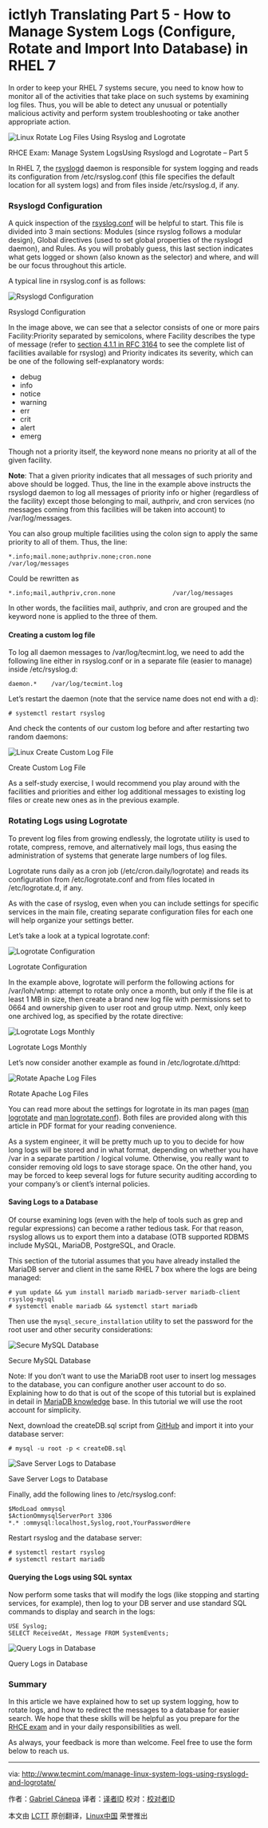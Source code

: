 ictlyh Translating
Part 5 - How to Manage System Logs (Configure, Rotate and Import Into Database) in RHEL 7
================================================================================
In order to keep your RHEL 7 systems secure, you need to know how to monitor all of the activities that take place on such systems by examining log files. Thus, you will be able to detect any unusual or potentially malicious activity and perform system troubleshooting or take another appropriate action.

![Linux Rotate Log Files Using Rsyslog and Logrotate](http://www.tecmint.com/wp-content/uploads/2015/08/Manage-and-Rotate-Linux-Logs-Using-Rsyslog-Logrotate.jpg)

RHCE Exam: Manage System LogsUsing Rsyslogd and Logrotate – Part 5

In RHEL 7, the [rsyslogd][1] daemon is responsible for system logging and reads its configuration from /etc/rsyslog.conf (this file specifies the default location for all system logs) and from files inside /etc/rsyslog.d, if any.

### Rsyslogd Configuration ###

A quick inspection of the [rsyslog.conf][2] will be helpful to start. This file is divided into 3 main sections: Modules (since rsyslog follows a modular design), Global directives (used to set global properties of the rsyslogd daemon), and Rules. As you will probably guess, this last section indicates what gets logged or shown (also known as the selector) and where, and will be our focus throughout this article.

A typical line in rsyslog.conf is as follows:

![Rsyslogd Configuration](http://www.tecmint.com/wp-content/uploads/2015/08/Rsyslogd-Configuration.png)

Rsyslogd Configuration

In the image above, we can see that a selector consists of one or more pairs Facility:Priority separated by semicolons, where Facility describes the type of message (refer to [section 4.1.1 in RFC 3164][3] to see the complete list of facilities available for rsyslog) and Priority indicates its severity, which can be one of the following self-explanatory words:

- debug
- info
- notice
- warning
- err
- crit
- alert
- emerg

Though not a priority itself, the keyword none means no priority at all of the given facility.

**Note**: That a given priority indicates that all messages of such priority and above should be logged. Thus, the line in the example above instructs the rsyslogd daemon to log all messages of priority info or higher (regardless of the facility) except those belonging to mail, authpriv, and cron services (no messages coming from this facilities will be taken into account) to /var/log/messages.

You can also group multiple facilities using the colon sign to apply the same priority to all of them. Thus, the line:

    *.info;mail.none;authpriv.none;cron.none                /var/log/messages

Could be rewritten as

    *.info;mail,authpriv,cron.none                /var/log/messages

In other words, the facilities mail, authpriv, and cron are grouped and the keyword none is applied to the three of them.

#### Creating a custom log file ####

To log all daemon messages to /var/log/tecmint.log, we need to add the following line either in rsyslog.conf or in a separate file (easier to manage) inside /etc/rsyslog.d:

    daemon.*    /var/log/tecmint.log

Let’s restart the daemon (note that the service name does not end with a d):

    # systemctl restart rsyslog

And check the contents of our custom log before and after restarting two random daemons:

![Linux Create Custom Log File](http://www.tecmint.com/wp-content/uploads/2015/08/Create-Custom-Log-File.png)

Create Custom Log File

As a self-study exercise, I would recommend you play around with the facilities and priorities and either log additional messages to existing log files or create new ones as in the previous example.

### Rotating Logs using Logrotate ###

To prevent log files from growing endlessly, the logrotate utility is used to rotate, compress, remove, and alternatively mail logs, thus easing the administration of systems that generate large numbers of log files.

Logrotate runs daily as a cron job (/etc/cron.daily/logrotate) and reads its configuration from /etc/logrotate.conf and from files located in /etc/logrotate.d, if any.

As with the case of rsyslog, even when you can include settings for specific services in the main file, creating separate configuration files for each one will help organize your settings better.

Let’s take a look at a typical logrotate.conf:

![Logrotate Configuration](http://www.tecmint.com/wp-content/uploads/2015/08/Logrotate-Configuration.png)

Logrotate Configuration

In the example above, logrotate will perform the following actions for /var/loh/wtmp: attempt to rotate only once a month, but only if the file is at least 1 MB in size, then create a brand new log file with permissions set to 0664 and ownership given to user root and group utmp. Next, only keep one archived log, as specified by the rotate directive:

![Logrotate Logs Monthly](http://www.tecmint.com/wp-content/uploads/2015/08/Logrotate-Logs-Monthly.png)

Logrotate Logs Monthly

Let’s now consider another example as found in /etc/logrotate.d/httpd:

![Rotate Apache Log Files](http://www.tecmint.com/wp-content/uploads/2015/08/Rotate-Apache-Log-Files.png)

Rotate Apache Log Files

You can read more about the settings for logrotate in its man pages ([man logrotate][4] and [man logrotate.conf][5]). Both files are provided along with this article in PDF format for your reading convenience.

As a system engineer, it will be pretty much up to you to decide for how long logs will be stored and in what format, depending on whether you have /var in a separate partition / logical volume. Otherwise, you really want to consider removing old logs to save storage space. On the other hand, you may be forced to keep several logs for future security auditing according to your company’s or client’s internal policies.

#### Saving Logs to a Database ####

Of course examining logs (even with the help of tools such as grep and regular expressions) can become a rather tedious task. For that reason, rsyslog allows us to export them into a database (OTB supported RDBMS include MySQL, MariaDB, PostgreSQL, and Oracle.

This section of the tutorial assumes that you have already installed the MariaDB server and client in the same RHEL 7 box where the logs are being managed:

    # yum update && yum install mariadb mariadb-server mariadb-client rsyslog-mysql
    # systemctl enable mariadb && systemctl start mariadb

Then use the `mysql_secure_installation` utility to set the password for the root user and other security considerations:

![Secure MySQL Database](http://www.tecmint.com/wp-content/uploads/2015/08/Secure-MySQL-Database.png)

Secure MySQL Database

Note: If you don’t want to use the MariaDB root user to insert log messages to the database, you can configure another user account to do so. Explaining how to do that is out of the scope of this tutorial but is explained in detail in [MariaDB knowledge][6] base. In this tutorial we will use the root account for simplicity.

Next, download the createDB.sql script from [GitHub][7] and import it into your database server:

    # mysql -u root -p < createDB.sql

![Save Server Logs to Database](http://www.tecmint.com/wp-content/uploads/2015/08/Save-Server-Logs-to-Database.png)

Save Server Logs to Database

Finally, add the following lines to /etc/rsyslog.conf:

    $ModLoad ommysql
    $ActionOmmysqlServerPort 3306
    *.* :ommysql:localhost,Syslog,root,YourPasswordHere

Restart rsyslog and the database server:

    # systemctl restart rsyslog 
    # systemctl restart mariadb

#### Querying the Logs using SQL syntax ####

Now perform some tasks that will modify the logs (like stopping and starting services, for example), then log to your DB server and use standard SQL commands to display and search in the logs:

    USE Syslog;
    SELECT ReceivedAt, Message FROM SystemEvents;

![Query Logs in Database](http://www.tecmint.com/wp-content/uploads/2015/08/Query-Logs-in-Database.png)

Query Logs in Database

### Summary ###

In this article we have explained how to set up system logging, how to rotate logs, and how to redirect the messages to a database for easier search. We hope that these skills will be helpful as you prepare for the [RHCE exam][8] and in your daily responsibilities as well.

As always, your feedback is more than welcome. Feel free to use the form below to reach us.

--------------------------------------------------------------------------------

via: http://www.tecmint.com/manage-linux-system-logs-using-rsyslogd-and-logrotate/

作者：[Gabriel Cánepa][a]
译者：[译者ID](https://github.com/译者ID)
校对：[校对者ID](https://github.com/校对者ID)

本文由 [LCTT](https://github.com/LCTT/TranslateProject) 原创翻译，[Linux中国](https://linux.cn/) 荣誉推出

[a]:http://www.tecmint.com/author/gacanepa/
[1]:http://www.tecmint.com/wp-content/pdf/rsyslogd.pdf
[2]:http://www.tecmint.com/wp-content/pdf/rsyslog.conf.pdf
[3]:https://tools.ietf.org/html/rfc3164#section-4.1.1
[4]:http://www.tecmint.com/wp-content/pdf/logrotate.pdf
[5]:http://www.tecmint.com/wp-content/pdf/logrotate.conf.pdf
[6]:https://mariadb.com/kb/en/mariadb/create-user/
[7]:https://github.com/sematext/rsyslog/blob/master/plugins/ommysql/createDB.sql
[8]:http://www.tecmint.com/how-to-setup-and-configure-static-network-routing-in-rhel/